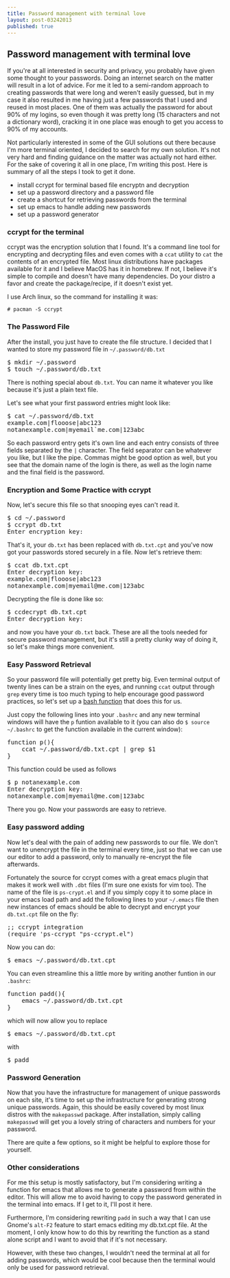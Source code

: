 ```yaml
---
title: Password management with terminal love
layout: post-03242013
published: true
---
```


## Password management with terminal love

If you're at all interested in security and privacy, you probably have given
some thought to your passwords. Doing an internet search on the matter will
result in a lot of advice. For me it led to a semi-random approach to creating
passwords that were long and weren't easily guessed, but in my case it also
resulted in me having just a few passwords that I used and reused in most
places. One of them was actually the password for about 90% of my logins, so
even though it was pretty long (15 characters and not a dictionary word),
cracking it in one place was enough to get you access to 90% of my accounts.

Not particularly interested in some of the GUI solutions out there because I'm
more terminal oriented, I decided to search for my own solution. It's not very
hard and finding guidance on the matter was actually not hard either. For the
sake of covering it all in one place, I'm writing this post. Here is summary of
all the steps I took to get it done.

- install ccrypt for terminal based file encryptn and decryption
- set up a password directory and a password file
- create a shortcut for retrieving passwords from the terminal
- set up emacs to handle adding new passwords
- set up a password generator

### ccrypt for the terminal

ccrypt was the encryption solution that I found. It's a command line tool for
encrypting and decrypting files and even comes with a `ccat` utility to `cat`
the contents of an encrypted file. Most linux distributions have packages
available for it and I believe MacOS has it in homebrew. If not, I believe it's
simple to compile and doesn't have many dependencies. Do your distro a favor and
create the package/recipe, if it doesn't exist yet.

I use Arch linux, so the command for installing it was:

    # pacman -S ccrypt

### The Password File

After the install, you just have to create the file structure. I decided that I
wanted to store my password file in `~/.password/db.txt`

<pre>
$ mkdir ~/.password
$ touch ~/.password/db.txt
</pre>

There is nothing special about `db.txt`. You can name it whatever you like
because it's just a plain text file.

Let's see what your first password entries might look like:

<pre>
$ cat ~/.password/db.txt
example.com|flooose|abc123
notanexample.com|myemail`me.com|123abc
</pre>

So each password entry gets it's own line and each entry consists of three
fields separated by the `|` character. The field separator can be whatever you
like, but I like the pipe. Commas might be good option as well, but you see that
the domain name of the login is there, as well as the login name and the final
field is the password.

### Encryption and Some Practice with ccrypt

Now, let's secure this file so that snooping eyes can't read it.

<pre>
$ cd ~/.password
$ ccrypt db.txt
Enter encryption key:
</pre>

That's it, your `db.txt` has been replaced with `db.txt.cpt` and you've now got
your passwords stored securely in a file. Now let's retrieve them:

<pre>
$ ccat db.txt.cpt
Enter decryption key:
example.com|flooose|abc123
notanexample.com|myemail@me.com|123abc
</pre>

Decrypting the file is done like so:

<pre>
$ ccdecrypt db.txt.cpt
Enter decryption key:
</pre>

and now you have your `db.txt` back. These are all the tools needed for secure
password management, but it's still a pretty clunky way of doing it, so let's
make things more convenient.

### Easy Password Retrieval

So your password file will potentially get pretty big. Even terminal output of
twenty lines can be a strain on the eyes, and running `ccat` output through
`grep` every time is too much typing to help encourage good password practices,
so let's set up a
[bash function](/2012/03/23/from-aliases-to-functions-in-bash.html) that does
this for us.

Just copy the following lines into your `.bashrc` and any new terminal windows
will have the `p` funtion available to it (you can also do `$ source ~/.bashrc`
to get the function available in the current window):

<pre>
function p(){
    ccat ~/.password/db.txt.cpt | grep $1
}
</pre>

This function could be used as follows

<pre>
$ p notanexample.com
Enter decryption key:
notanexample.com|myemail@me.com|123abc
</pre>

There you go. Now your passwords are easy to retrieve.

### Easy password adding

Now let's deal with the pain of adding new passwords to our file. We don't want
to unencrypt the file in the terminal every time, just so that we can use our
editor to add a password, only to manually re-encrypt the file afterwards.

Fortunately the source for ccrypt comes with a great emacs plugin that makes it
work well with `.dbt` files (I'm sure one exists for vim too). The name of the
file is `ps-crypt.el` and if you simply copy it to some place in your emacs load
path and add the following lines to your `~/.emacs` file then new instances of
emacs should be able to decrypt and encrypt your `db.txt.cpt` file on the fly:

<pre>
;; ccrypt integration
(require 'ps-ccrypt "ps-ccrypt.el")
</pre>

Now you can do:

<pre>
$ emacs ~/.password/db.txt.cpt
</pre>

You can even streamline this a little more by writing another funtion in our
`.bashrc`:

<pre>
function padd(){
    emacs ~/.password/db.txt.cpt
}
</pre>

which will now allow you to replace

<pre>
$ emacs ~/.password/db.txt.cpt
</pre>

with

<pre>
$ padd
</pre>

### Password Generation

Now that you have the infrastructure for management of unique passwords on each
site, it's time to set up the infrastructure for generating strong unique
passwords. Again, this should be easily covered by most linux distros with the
`makepasswd` package. After installation, simply calling `makepasswd` will get
you a lovely string of characters and numbers for your password.

There are quite a few options, so it might be helpful to explore those for
yourself.

### Other considerations

For me this setup is mostly satisfactory, but I'm considering writing a function
for emacs that allows me to generate a password from within the editor. This
will allow me to avoid having to copy the password generated in the terminal
into emacs. If I get to it, I'll post it here.

Furthermore, I'm considering rewriting `padd` in such a way that I can use
Gnome's `alt-F2` feature to start emacs editing my db.txt.cpt file. At the
moment, I only know how to do this by rewriting the function as a stand alone
script and I want to avoid that if it's not necessary.

However, with these two changes, I wouldn't need the terminal at all for adding
passwords, which would be cool because then the terminal would only be used for
password retrieval.
